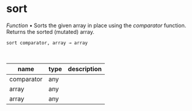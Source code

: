 # sort

_Function_ &bull; Sorts the given array in place using the _comparator_ function. Returns the sorted (mutated) array.

<pre><code>sort comparator, array &rarr; array</code></pre>
<br>

| name | type | description |
|------|------|-------------|
|comparator|any||
|array|any||
|array|any||


